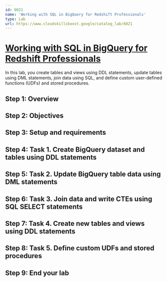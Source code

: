 ```yaml
---
id: 6021
name: 'Working with SQL in BigQuery for Redshift Professionals'
type: Lab
url: https://www.cloudskillsboost.google/catalog_lab/6021
---
```


# [Working with SQL in BigQuery for Redshift Professionals](https://www.cloudskillsboost.google/catalog_lab/6021)

In this lab, you create tables and views using DDL statements, update tables using DML statements, join data using SQL, and define custom user-defined functions (UDFs) and stored procedures.

## Step 1: Overview

## Step 2: Objectives

## Step 3: Setup and requirements

## Step 4: Task 1. Create BigQuery dataset and tables using DDL statements

## Step 5: Task 2. Update BigQuery table data using DML statements

## Step 6: Task 3. Join data and write CTEs using SQL SELECT statements

## Step 7: Task 4. Create new tables and views using DDL statements

## Step 8: Task 5. Define custom UDFs and stored procedures

## Step 9: End your lab
